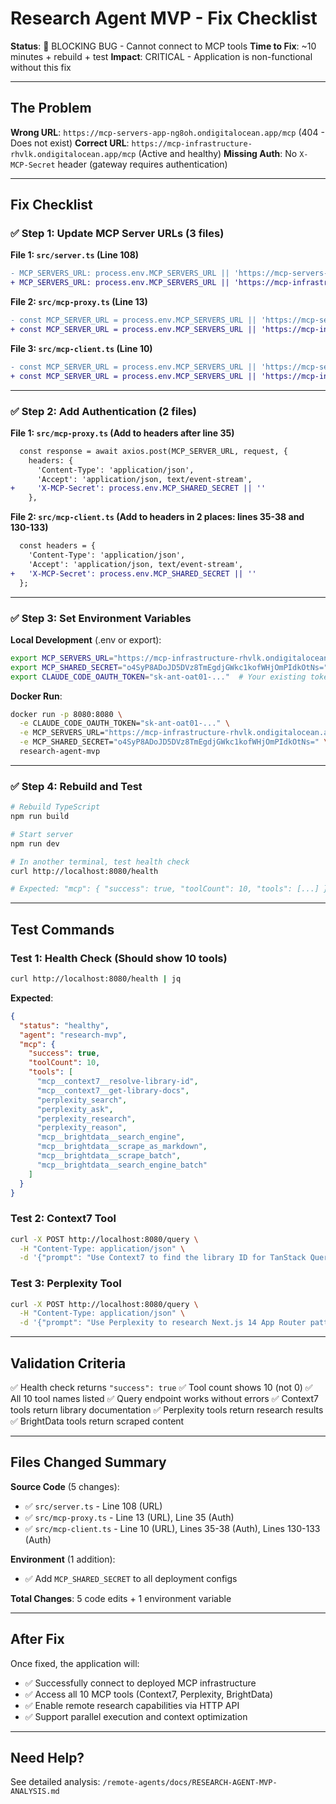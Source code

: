 # Research Agent MVP - Fix Checklist

**Status**: 🔴 BLOCKING BUG - Cannot connect to MCP tools
**Time to Fix**: ~10 minutes + rebuild + test
**Impact**: CRITICAL - Application is non-functional without this fix

---

## The Problem

**Wrong URL**: `https://mcp-servers-app-ng8oh.ondigitalocean.app/mcp` (404 - Does not exist)
**Correct URL**: `https://mcp-infrastructure-rhvlk.ondigitalocean.app/mcp` (Active and healthy)
**Missing Auth**: No `X-MCP-Secret` header (gateway requires authentication)

---

## Fix Checklist

### ✅ Step 1: Update MCP Server URLs (3 files)

**File 1: `src/server.ts` (Line 108)**
```diff
- MCP_SERVERS_URL: process.env.MCP_SERVERS_URL || 'https://mcp-servers-app-ng8oh.ondigitalocean.app/mcp'
+ MCP_SERVERS_URL: process.env.MCP_SERVERS_URL || 'https://mcp-infrastructure-rhvlk.ondigitalocean.app/mcp'
```

**File 2: `src/mcp-proxy.ts` (Line 13)**
```diff
- const MCP_SERVER_URL = process.env.MCP_SERVERS_URL || 'https://mcp-servers-app-ng8oh.ondigitalocean.app/mcp';
+ const MCP_SERVER_URL = process.env.MCP_SERVERS_URL || 'https://mcp-infrastructure-rhvlk.ondigitalocean.app/mcp';
```

**File 3: `src/mcp-client.ts` (Line 10)**
```diff
- const MCP_SERVER_URL = process.env.MCP_SERVERS_URL || 'https://mcp-servers-app-ng8oh.ondigitalocean.app/mcp';
+ const MCP_SERVER_URL = process.env.MCP_SERVERS_URL || 'https://mcp-infrastructure-rhvlk.ondigitalocean.app/mcp';
```

---

### ✅ Step 2: Add Authentication (2 files)

**File 1: `src/mcp-proxy.ts` (Add to headers after line 35)**
```diff
  const response = await axios.post(MCP_SERVER_URL, request, {
    headers: {
      'Content-Type': 'application/json',
      'Accept': 'application/json, text/event-stream',
+     'X-MCP-Secret': process.env.MCP_SHARED_SECRET || ''
    },
```

**File 2: `src/mcp-client.ts` (Add to headers in 2 places: lines 35-38 and 130-133)**
```diff
  const headers = {
    'Content-Type': 'application/json',
    'Accept': 'application/json, text/event-stream',
+   'X-MCP-Secret': process.env.MCP_SHARED_SECRET || ''
  };
```

---

### ✅ Step 3: Set Environment Variables

**Local Development** (.env or export):
```bash
export MCP_SERVERS_URL="https://mcp-infrastructure-rhvlk.ondigitalocean.app/mcp"
export MCP_SHARED_SECRET="o4SyP8ADoJD5DVz8TmEgdjGWkc1kofWHjOmPIdkOtNs="
export CLAUDE_CODE_OAUTH_TOKEN="sk-ant-oat01-..."  # Your existing token
```

**Docker Run**:
```bash
docker run -p 8080:8080 \
  -e CLAUDE_CODE_OAUTH_TOKEN="sk-ant-oat01-..." \
  -e MCP_SERVERS_URL="https://mcp-infrastructure-rhvlk.ondigitalocean.app/mcp" \
  -e MCP_SHARED_SECRET="o4SyP8ADoJD5DVz8TmEgdjGWkc1kofWHjOmPIdkOtNs=" \
  research-agent-mvp
```

---

### ✅ Step 4: Rebuild and Test

```bash
# Rebuild TypeScript
npm run build

# Start server
npm run dev

# In another terminal, test health check
curl http://localhost:8080/health

# Expected: "mcp": { "success": true, "toolCount": 10, "tools": [...] }
```

---

## Test Commands

### Test 1: Health Check (Should show 10 tools)
```bash
curl http://localhost:8080/health | jq
```

**Expected**:
```json
{
  "status": "healthy",
  "agent": "research-mvp",
  "mcp": {
    "success": true,
    "toolCount": 10,
    "tools": [
      "mcp__context7__resolve-library-id",
      "mcp__context7__get-library-docs",
      "perplexity_search",
      "perplexity_ask",
      "perplexity_research",
      "perplexity_reason",
      "mcp__brightdata__search_engine",
      "mcp__brightdata__scrape_as_markdown",
      "mcp__brightdata__scrape_batch",
      "mcp__brightdata__search_engine_batch"
    ]
  }
}
```

### Test 2: Context7 Tool
```bash
curl -X POST http://localhost:8080/query \
  -H "Content-Type: application/json" \
  -d '{"prompt": "Use Context7 to find the library ID for TanStack Query"}'
```

### Test 3: Perplexity Tool
```bash
curl -X POST http://localhost:8080/query \
  -H "Content-Type: application/json" \
  -d '{"prompt": "Use Perplexity to research Next.js 14 App Router patterns"}'
```

---

## Validation Criteria

✅ Health check returns `"success": true`
✅ Tool count shows 10 (not 0)
✅ All 10 tool names listed
✅ Query endpoint works without errors
✅ Context7 tools return library documentation
✅ Perplexity tools return research results
✅ BrightData tools return scraped content

---

## Files Changed Summary

**Source Code** (5 changes):
- ✅ `src/server.ts` - Line 108 (URL)
- ✅ `src/mcp-proxy.ts` - Line 13 (URL), Line 35 (Auth)
- ✅ `src/mcp-client.ts` - Line 10 (URL), Lines 35-38 (Auth), Lines 130-133 (Auth)

**Environment** (1 addition):
- ✅ Add `MCP_SHARED_SECRET` to all deployment configs

**Total Changes**: 5 code edits + 1 environment variable

---

## After Fix

Once fixed, the application will:
- ✅ Successfully connect to deployed MCP infrastructure
- ✅ Access all 10 MCP tools (Context7, Perplexity, BrightData)
- ✅ Enable remote research capabilities via HTTP API
- ✅ Support parallel execution and context optimization

---

## Need Help?

See detailed analysis: `/remote-agents/docs/RESEARCH-AGENT-MVP-ANALYSIS.md`
